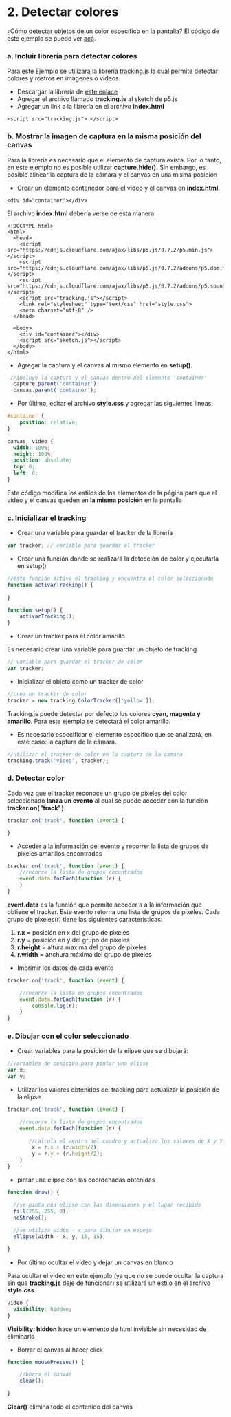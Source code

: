 # 2. Detectar colores

¿Cómo detectar objetos de un color especifico en la pantalla? El código de este ejemplo se puede ver [acá](https://editor.p5js.org/laurajunco/sketches/SJ3L5F_hX).

### a. Incluir librería para detectar colores

Para este Ejemplo se utilizará la librería [tracking.js](https://trackingjs.com/) la cual permite detectar colores y rostros en imágenes o videos.

* Descargar la librería  de [este enlace](https://github.com/eduardolundgren/tracking.js/archive/master.zip)
* Agregar el archivo llamado **tracking.js** al sketch de p5.js
* Agregar un link a la librería en el archivo **index.html**

```markup
<script src="tracking.js"> </script>
```

### b. Mostrar la imagen de captura en la misma posición del canvas

Para la librería  es necesario que el elemento de captura exista. Por lo tanto, en este ejemplo no es posible utilizar **capture.hide\(\).** Sin embargo, es posible alinear la captura de la cámara y el canvas en una misma posición

* Crear un elemento contenedor para el video y el canvas en **index.html**.

```markup
<div id="container"></div>
```

El archivo **index.html** debería verse de esta manera:

```markup
<!DOCTYPE html>
<html>
  <head>
    <script src="https://cdnjs.cloudflare.com/ajax/libs/p5.js/0.7.2/p5.min.js"></script>
    <script src="https://cdnjs.cloudflare.com/ajax/libs/p5.js/0.7.2/addons/p5.dom.min.js"></script>
    <script src="https://cdnjs.cloudflare.com/ajax/libs/p5.js/0.7.2/addons/p5.sound.min.js"></script>
	<script src="tracking.js"></script>
    <link rel="stylesheet" type="text/css" href="style.css">
    <meta charset="utf-8" />
  </head>
  
  <body>
    <div id="container"></div>
    <script src="sketch.js"></script> 
  </body>
</html>
```

* Agregar la captura y el canvas al mismo elemento en **setup\(\)**.

```javascript
 //incluye la captura y el canvas dentro del elemento 'container'
  capture.parent('container'); 
  canvas.parent('container'); 
```

* Por último, editar el archivo **style.css** y agregar las siguientes lineas:

```css
#container {
    position: relative;
}

canvas, video {
  width: 100%;
  height: 100%;
  position: absolute;
  top: 0;
  left: 0;
}
```

Este código modifica los estilos de los elementos de la página para que el video y el canvas queden en **la misma posición** en la pantalla

### c. Inicializar el tracking 

* Crear una variable para guardar el tracker de la librería

```javascript
var tracker; // variable para guardar el tracker
```

* Crear una función donde se realizará la detección de color y ejecutarla en setup\(\)

```javascript
//esta función activa el tracking y encuentra el color seleccionado
function activarTracking() {
    
}
```

```javascript
function setup() {
    activarTracking();
}
```

* Crear un tracker para el color amarillo

Es necesario crear una variable para guardar un objeto de tracking

```javascript
// variable para guardar el tracker de color
var tracker;
```

* Inicializar el objeto como un tracker de color

```javascript
//crea un tracker de color
tracker = new tracking.ColorTracker(['yellow']);
```

Tracking.js puede detectar por defecto los colores **cyan, magenta y amarillo**. Para este ejemplo se detectará el color amarillo.

* Es necesario especificar el elemento especifico que se analizará, en este caso: la captura de la cámara.

```javascript
//utilizar el tracker de color en la captura de la camara
tracking.track('video', tracker);
```

### d. Detectar color

Cada vez que el tracker reconoce un grupo de pixeles del color seleccionado **lanza un evento** al cual se puede acceder con la función **tracker.on\( 'track' \).**

```javascript
tracker.on('track', function (event) {

}
```

* Acceder a la información del evento y recorrer la lista de grupos de pixeles amarillos encontrados

```javascript
tracker.on('track', function (event) {
    //recorre la lista de grupos encontrados
    event.data.forEach(function (r) { 
    }
}
```

**event.data**  es la función que permite acceder a a la información que obtiene el tracker. Este evento retorna una lista de grupos de pixeles. Cada grupo de pixeles\(r\) tiene las siguientes características:

1. **r.x** = posición en x del grupo de pixeles
2. **r.y** = posición en y del grupo de pixeles
3. **r.height** = altura maxima del grupo de pixeles
4. **r.width** = anchura máxima del grupo de pixeles

* Imprimir los datos de cada evento

```javascript
tracker.on('track', function (event) {

    //recorre la lista de grupos encontrados
    event.data.forEach(function (r) { 
        console.log(r);
    }
}
```

### e. Dibujar con el color seleccionado

* Crear variables para la posición de la elipse que se dibujará:

```javascript
//variables de posición para pintar una elipse
var x; 
var y;
```

* Utilizar los valores obtenidos del tracking para actualizar la posición de la elipse

```javascript
tracker.on('track', function (event) {

    //recorre la lista de grupos encontrados
    event.data.forEach(function (r) { 
    
       //calcula el centro del cuadro y actualiza los valores de X y Y
        x = r.x + (r.width/2);
        y = r.y + (r.height/2);
    }
}
```

* pintar una elipse con las coordenadas obtenidas

```javascript
function draw() {

  //se pinta una elipse con las dimensiones y el lugar recibido
  fill(255, 255, 0);
  noStroke();
  
  //se utiliza width - x para dibujar en espejo
  ellipse(width - x, y, 15, 15);

}
```

* Por último ocultar el video y dejar un canvas en blanco

Para ocultar el video en este ejemplo \(ya que no se puede ocultar la captura sin que **tracking.js** deje de funcionar\) se utilizará un estilo en el archivo **style.css**

```css
video {
  visibility: hidden;
}
```

**Visibility: hidden** hace un elemento de html invisible sin necesidad de eliminarlo

* Borrar el canvas al hacer click

```javascript
function mousePressed() {

    //borra el canvas
    clear();
    
}
```

**Clear\(\)** elimina todo el contenido del canvas


